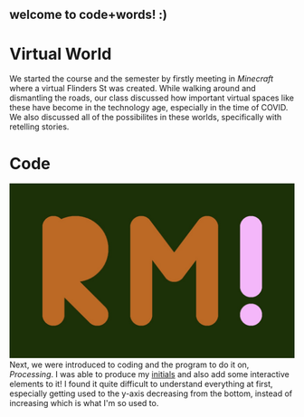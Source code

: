 ## welcome to code+words! :) 

# Virtual World
We started the course and the semester by firstly meeting in *Minecraft* where a virtual Flinders St was created. While walking around and dismantling the roads, our class discussed how important virtual spaces like these have become in the technology age, especially in the time of COVID. We also discussed all of the possibilites in these worlds, specifically with retelling stories.

# Code

![](intialsInteractive.jpg)
Next, we were introduced to coding and the program to do it on, *Processing*. I was able to produce my [initials](https://github.com/robymanlongat/codewords.github.io/blob/master/week01/initialsInteractive/initialsInteractive.js) and also add some interactive elements to it! I found it quite difficult to understand everything at first, especially getting used to the y-axis decreasing from the bottom, instead of increasing which is what I'm so used to.  
